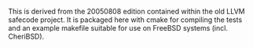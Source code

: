 This is derived from the 20050808 edition contained within the old LLVM
safecode project.  It is packaged here with cmake for compiling the tests
and an example makefile suitable for use on FreeBSD systems (incl.
CheriBSD).
